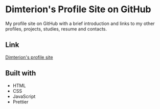 # Dimterion's Profile Site on GitHub

My profile site on GitHub with a brief introduction and links to my other profiles, projects, studies, resume and contacts.

## Link

[Dimterion's profile site](https://dimterion.github.io/)

## Built with

- HTML
- CSS
- JavaScript
- Prettier
